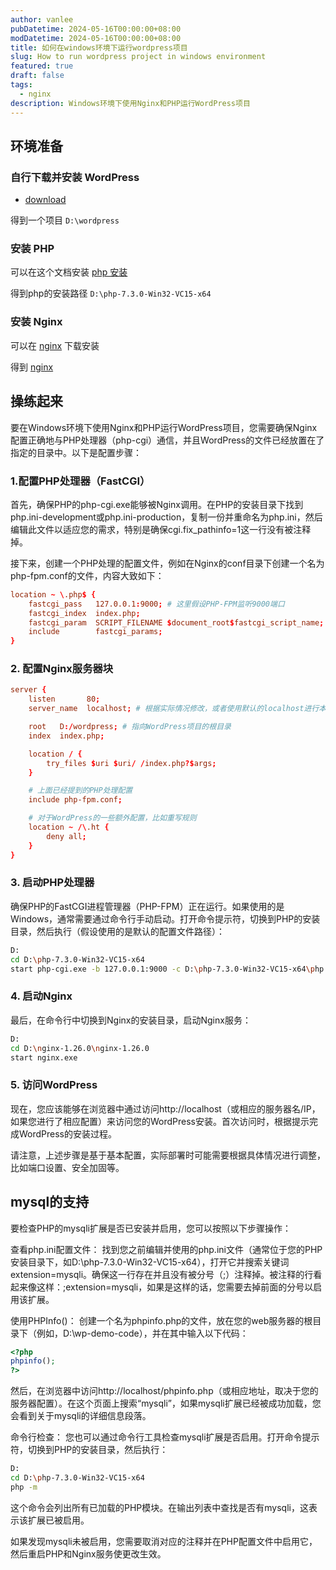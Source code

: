```yaml
---
author: vanlee
pubDatetime: 2024-05-16T00:00:00+08:00
modDatetime: 2024-05-16T00:00:00+08:00
title: 如何在windows环境下运行wordpress项目
slug: How to run wordpress project in windows environment
featured: true
draft: false
tags:
  - nginx
description: Windows环境下使用Nginx和PHP运行WordPress项目
---
```


## 环境准备

### 自行下载并安装 WordPress

- [download](https://wordpress.org/download/)

得到一个项目 `D:\wordpress`

### 安装 PHP

可以在这个文档安装 [php 安装](https://windows.php.net/downloads/releases/archives/)

得到php的安装路径 `D:\php-7.3.0-Win32-VC15-x64`

### 安装 Nginx

可以在 [nginx](https://nginx.org/en/download.html) 下载安装

得到 [nginx](D:\nginx-1.26.0\nginx-1.26.0)

## 操练起来

要在Windows环境下使用Nginx和PHP运行WordPress项目，您需要确保Nginx配置正确地与PHP处理器（php-cgi）通信，并且WordPress的文件已经放置在了指定的目录中。以下是配置步骤：

### 1.配置PHP处理器（FastCGI）

首先，确保PHP的php-cgi.exe能够被Nginx调用。在PHP的安装目录下找到php.ini-development或php.ini-production，复制一份并重命名为php.ini，然后编辑此文件以适应您的需求，特别是确保cgi.fix_pathinfo=1这一行没有被注释掉。

接下来，创建一个PHP处理的配置文件，例如在Nginx的conf目录下创建一个名为php-fpm.conf的文件，内容大致如下：

```conf
location ~ \.php$ {
    fastcgi_pass   127.0.0.1:9000; # 这里假设PHP-FPM监听9000端口
    fastcgi_index  index.php;
    fastcgi_param  SCRIPT_FILENAME $document_root$fastcgi_script_name;
    include        fastcgi_params;
}
```

### 2. 配置Nginx服务器块

```conf
server {
    listen       80;
    server_name  localhost; # 根据实际情况修改，或者使用默认的localhost进行本地测试

    root   D:/wordpress; # 指向WordPress项目的根目录
    index  index.php;

    location / {
        try_files $uri $uri/ /index.php?$args;
    }

    # 上面已经提到的PHP处理配置
    include php-fpm.conf;

    # 对于WordPress的一些额外配置，比如重写规则
    location ~ /\.ht {
        deny all;
    }
}
```

### 3. 启动PHP处理器

确保PHP的FastCGI进程管理器（PHP-FPM）正在运行。如果使用的是Windows，通常需要通过命令行手动启动。打开命令提示符，切换到PHP的安装目录，然后执行（假设使用的是默认的配置文件路径）：

```sh
D:
cd D:\php-7.3.0-Win32-VC15-x64
start php-cgi.exe -b 127.0.0.1:9000 -c D:\php-7.3.0-Win32-VC15-x64\php.ini
```

### 4. 启动Nginx

最后，在命令行中切换到Nginx的安装目录，启动Nginx服务：

```sh
D:
cd D:\nginx-1.26.0\nginx-1.26.0
start nginx.exe
```

### 5. 访问WordPress

现在，您应该能够在浏览器中通过访问http://localhost（或相应的服务器名/IP，如果您进行了相应配置）来访问您的WordPress安装。首次访问时，根据提示完成WordPress的安装过程。

请注意，上述步骤是基于基本配置，实际部署时可能需要根据具体情况进行调整，比如端口设置、安全加固等。

## mysql的支持

要检查PHP的mysqli扩展是否已安装并启用，您可以按照以下步骤操作：

查看php.ini配置文件：
找到您之前编辑并使用的php.ini文件（通常位于您的PHP安装目录下，如D:\php-7.3.0-Win32-VC15-x64），打开它并搜索关键词extension=mysqli。确保这一行存在并且没有被分号（;）注释掉。被注释的行看起来像这样：;extension=mysqli，如果是这样的话，您需要去掉前面的分号以启用该扩展。

使用PHPInfo()：
创建一个名为phpinfo.php的文件，放在您的web服务器的根目录下（例如，D:\wp-demo-code），并在其中输入以下代码：

```php
<?php
phpinfo();
?>
```

然后，在浏览器中访问http://localhost/phpinfo.php（或相应地址，取决于您的服务器配置）。在这个页面上搜索“mysqli”，如果mysqli扩展已经被成功加载，您会看到关于mysqli的详细信息段落。

命令行检查：
您也可以通过命令行工具检查mysqli扩展是否启用。打开命令提示符，切换到PHP的安装目录，然后执行：

```sh
D:
cd D:\php-7.3.0-Win32-VC15-x64
php -m

```

这个命令会列出所有已加载的PHP模块。在输出列表中查找是否有mysqli，这表示该扩展已被启用。

如果发现mysqli未被启用，您需要取消对应的注释并在PHP配置文件中启用它，然后重启PHP和Nginx服务使更改生效。
